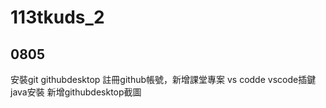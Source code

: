 # 113tkuds_2

## 0805
安裝git githubdesktop
註冊github帳號，新增課堂專案
vs codde vscode插鍵
java安裝
新增githubdesktop截圖
